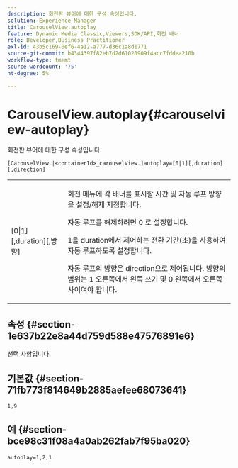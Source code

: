 ```yaml
---
description: 회전판 뷰어에 대한 구성 속성입니다.
solution: Experience Manager
title: CarouselView.autoplay
feature: Dynamic Media Classic,Viewers,SDK/API,회전 배너
role: Developer,Business Practitioner
exl-id: 43b5c169-0ef6-4a12-a777-d36c1a8d1771
source-git-commit: b4344397f82eb7d2d61020909f4acc7fddea210b
workflow-type: tm+mt
source-wordcount: '75'
ht-degree: 5%

---
```


# CarouselView.autoplay{#carouselview-autoplay}

회전판 뷰어에 대한 구성 속성입니다.

`[CarouselView.|<containerId>_carouselView.]autoplay=[0|1][,duration][,direction]`

<table id="table_441553CD34C94A58A9D7CBF772DEDDB6"> 
 <tbody> 
  <tr> 
   <td colname="col1"> <p> <span class="codeph">[0|1][,duration][,방향]</span> </p> </td> 
   <td colname="col2"> <p> 회전 메뉴에 각 배너를 표시할 시간 및 자동 루프 방향을 설정/해제 지정합니다. </p> <p>자동 루프를 해제하려면 <span class="codeph"> 0</span> 로 설정합니다. </p> <p><span class="codeph"> 1</span>을 <span class="codeph"> duration</span>에서 제어하는 전환 기간(초)을 사용하여 자동 루프하도록 설정합니다. </p> <p>자동 루프의 방향은 <span class="codeph"> direction</span>으로 제어됩니다. <span class="codeph"> 방향</span>의 범위는 <span class="codeph"> 1</span> 오른쪽에서 왼쪽 쓰기 및 <span class="codeph"> 0</span> 왼쪽에서 오른쪽 사이여야 합니다. </p> </td> 
  </tr> 
 </tbody> 
</table>

## 속성 {#section-1e637b22e8a44d759d588e47576891e6}

선택 사항입니다.

## 기본값 {#section-71fb773f814649b2885aefee68073641}

`1,9`

## 예 {#section-bce98c31f08a4a0ab262fab7f95ba020}

```
autoplay=1,2,1
```
